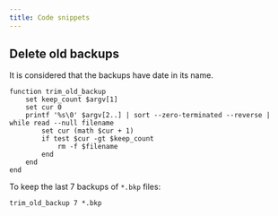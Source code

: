 ```yaml
---
title: Code snippets
---
```


## Delete old backups

It is considered that the backups have date in its name.

```fish
function trim_old_backup
    set keep_count $argv[1]
    set cur 0
    printf '%s\0' $argv[2..] | sort --zero-terminated --reverse | while read --null filename
        set cur (math $cur + 1)
        if test $cur -gt $keep_count
            rm -f $filename
        end
    end
end
```

To keep the last 7 backups of `*.bkp` files:

```fish
trim_old_backup 7 *.bkp
```
